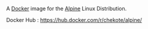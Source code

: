 A [Docker](https://www.docker.com) image for the [Alpine](https://alpinelinux.org/)
Linux Distribution.

Docker Hub : https://hub.docker.com/r/chekote/alpine/

